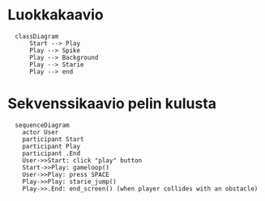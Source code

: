 # Luokkakaavio
```mermaid
  classDiagram
      Start --> Play
      Play --> Spike
      Play --> Background
      Play --> Starie
      Play --> end   
```
# Sekvenssikaavio pelin kulusta
```mermaid
  sequenceDiagram
    actor User
    participant Start
    participant Play
    participant .End
    User->>Start: click "play" button
    Start->>Play: gameloop()
    User->>Play: press SPACE
    Play->>Play: starie_jump()
    Play->>.End: end_screen() (when player collides with an obstacle)
```
